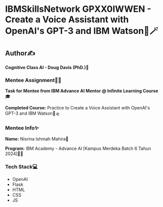 # IBMSkillsNetwork GPXX0IWWEN - Create a Voice Assistant with OpenAI's GPT-3 and IBM Watson🌈🪄 

## Author✍️

**Cognitive Class AI - Doug Davis (PhD.)💎**

### Mentee Assignment📝📂

**Task for Mentee from IBM Advance AI Mentor @ Infinite Learning Course**🎓

**Completed Course:** Practice to Create a Voice Assistant with OpenAI's GPT-3 and IBM Watson🔭🛸

### Mentee Info✨

**Name:** Nisrina Ishmah Mahira🧕

**Program:** IBM Academy - Advance Al [Kampus Merdeka Batch 6 Tahun 2024]🏫🎉

### Tech Stack💻

* OpenAI
* Flask
* HTML
* CSS
* JS
